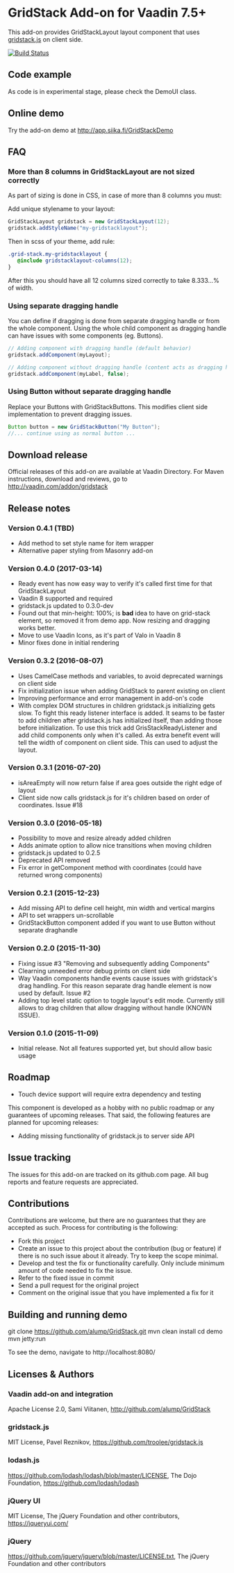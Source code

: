 # GridStack Add-on for Vaadin 7.5+

This add-on provides GridStackLayout layout component that uses [gridstack.js](https://github.com/troolee/gridstack.js) on client side.

[![Build Status](http://siika.fi:8888/jenkins/job/GridStack%20(Vaadin)/badge/icon)](http://siika.fi:8888/jenkins/job/GridStack%20(Vaadin)/)

## Code example

As code is in experimental stage, please check the DemoUI class.

## Online demo

Try the add-on demo at http://app.siika.fi/GridStackDemo

## FAQ

### More than 8 columns in GridStackLayout are not sized correctly
As part of sizing is done in CSS, in case of more than 8 columns you must:

Add unique stylename to your layout:

```java
GridStackLayout gridstack = new GridStackLayout(12);
gridstack.addStyleName("my-gridstacklayout");
```

Then in scss of your theme, add rule:

```scss
.grid-stack.my-gridstacklayout {
   @include gridstacklayout-columns(12);
}
```

After this you should have all 12 columns sized correctly to take 8.333...% of width.

### Using separate dragging handle
You can define if dragging is done from separate dragging handle or from the whole component. Using the whole child
component as dragging handle can have issues with some components (eg. Buttons).

```java
// Adding component with dragging handle (default behavior)
gridstack.addComponent(myLayout);

// Adding component without dragging handle (content acts as dragging handle)
gridstack.addComponent(myLabel, false);
```

### Using Button without separate dragging handle
Replace your Buttons with GridStackButtons. This modifies client side implementation to prevent dragging issues.
 
```java
Button button = new GridStackButton("My Button");
//... continue using as normal button ... 
```

## Download release

Official releases of this add-on are available at Vaadin Directory. For Maven instructions, download and reviews, go to http://vaadin.com/addon/gridstack

## Release notes

### Version 0.4.1 (TBD)
- Add method to set style name for item wrapper
- Alternative paper styling from Masonry add-on

### Version 0.4.0 (2017-03-14)
- Ready event has now easy way to verify it's called first time for that GridStackLayout
- Vaadin 8 supported and required
- gridstack.js updated to 0.3.0-dev
- Found out that min-height: 100%; is **bad** idea to have on grid-stack element, so removed it from demo app. Now resizing and dragging works better.
- Move to use Vaadin Icons, as it's part of Valo in Vaadin 8
- Minor fixes done in initial rendering

### Version 0.3.2 (2016-08-07)
- Uses CamelCase methods and variables, to avoid deprecated warnings on client side
- Fix initialization issue when adding GridStack to parent existing on client
- Improving performance and error management in add-on's code
- With complex DOM structures in children gridstack.js initializing gets slow. To fight this ready listener interface
is added. It seams to be faster to add children after gridstack.js has initialized itself, than adding those before
initialization. To use this trick add GrisStackReadyListener and add child components only when it's called. As extra
benefit event will tell the width of component on client side. This can used to adjust the layout.

### Version 0.3.1 (2016-07-20)
- isAreaEmpty will now return false if area goes outside the right edge of layout
- Client side now calls gridstack.js for it's children based on order of coordinates. Issue #18

### Version 0.3.0 (2016-05-18)
- Possibility to move and resize already added children
- Adds animate option to allow nice transitions when moving children
- gridstack.js updated to 0.2.5
- Deprecated API removed
- Fix error in getComponent method with coordinates (could have returned wrong components)

### Version 0.2.1 (2015-12-23)
- Add missing API to define cell height, min width and vertical margins
- API to set wrappers un-scrollable
- GridStackButton component added if you want to use Button without separate draghandle

### Version 0.2.0 (2015-11-30)
- Fixing issue #3 "Removing and subsequently adding Components"
- Clearning unneeded error debug prints on client side
- Way Vaadin components handle events cause issues with gridstack's drag handling. For this reason separate drag handle element is now used by default. Issue #2 
- Adding top level static option to toggle layout's edit mode. Currently still allows to drag children that allow dragging without handle (KNOWN ISSUE).

### Version 0.1.0 (2015-11-09)
- Initial release. Not all features supported yet, but should allow basic usage

## Roadmap
- Touch device support will require extra dependency and testing

This component is developed as a hobby with no public roadmap or any guarantees of upcoming releases. That said, the following features are planned for upcoming releases:
- Adding missing functionality of gridstack.js to server side API

## Issue tracking

The issues for this add-on are tracked on its github.com page. All bug reports and feature requests are appreciated. 

## Contributions

Contributions are welcome, but there are no guarantees that they are accepted as such. Process for contributing is the following:
- Fork this project
- Create an issue to this project about the contribution (bug or feature) if there is no such issue about it already. Try to keep the scope minimal.
- Develop and test the fix or functionality carefully. Only include minimum amount of code needed to fix the issue.
- Refer to the fixed issue in commit
- Send a pull request for the original project
- Comment on the original issue that you have implemented a fix for it

## Building and running demo

git clone https://github.com/alump/GridStack.git
mvn clean install
cd demo
mvn jetty:run

To see the demo, navigate to http://localhost:8080/

## Licenses & Authors

### Vaadin add-on and integration
Apache License 2.0, Sami Viitanen, http://github.com/alump/GridStack

### gridstack.js
MIT License, Pavel Reznikov, https://github.com/troolee/gridstack.js

### lodash.js
https://github.com/lodash/lodash/blob/master/LICENSE, The Dojo Foundation, https://github.com/lodash/lodash

### jQuery UI
MIT License, The jQuery Foundation and other contributors, https://jqueryui.com/

### jQuery
https://github.com/jquery/jquery/blob/master/LICENSE.txt, The jQuery Foundation and other contributors
